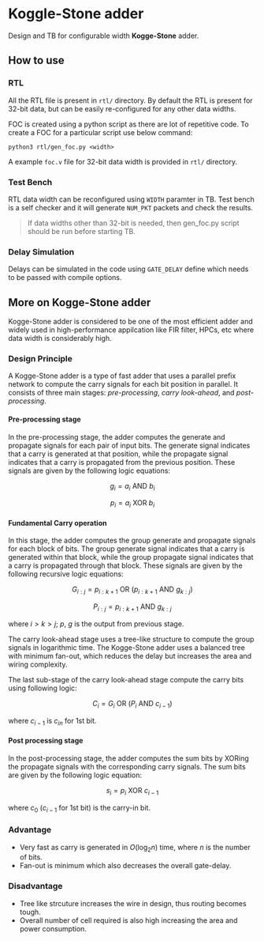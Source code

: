 # Koggle-Stone adder

Design and TB for configurable width **Kogge-Stone** adder.

## How to use

### RTL

All the RTL file is present in `rtl/` directory. By default the RTL is present for 32-bit data, but can be easily re-configured for any other data widths.

FOC is created using a python script as there are lot of repetitive code. To create a FOC for a particular script use below command:

```shell
python3 rtl/gen_foc.py <width>
```

A example `foc.v` file for 32-bit data width is provided in `rtl/` directory.

### Test Bench

RTL data width can be reconfigured using `WIDTH` paramter in TB. Test bench is a self checker and it will generate `NUM_PKT` packets and check the results.

> If data widths other than 32-bit is needed, then gen_foc.py script should be run before starting TB.

### Delay Simulation

Delays can be simulated in the code using `GATE_DELAY` define which needs to be passed with compile options.

## More on Kogge-Stone adder

Kogge-Stone adder is considered to be one of the most efficient adder and widely used in high-performance appilcation like FIR filter, HPCs, etc where data width is considerably high.

### Design Principle

A Kogge-Stone adder is a type of fast adder that uses a parallel prefix network to compute the carry signals for each bit position in parallel. It consists of three main stages: _pre-processing_, _carry look-ahead_, and _post-processing_.

#### Pre-processing stage

In the pre-processing stage, the adder computes the generate and propagate signals for each pair of input bits. The generate signal indicates that a carry is generated at that position, while the propagate signal indicates that a carry is propagated from the previous position. These signals are given by the following logic equations:

$$
g_i = a_i \text { AND } b_i
$$

$$
p_i = a_i \text { XOR } b_i
$$

#### Fundamental Carry operation

In this stage, the adder computes the group generate and propagate signals for each block of bits. The group generate signal indicates that a carry is generated within that block, while the group propagate signal indicates that a carry is propagated through that block. These signals are given by the following recursive logic equations:

$$
G_{i:j} = p_{i:k+1} \text { OR } (p_{i:k+1} \text { AND } g_{k:j})
$$

$$
P_{i:j} = p_{i:k+1} \text { AND } g_{k:j}
$$

where $i > k > j$; $p,\ g$ is the output from previous stage.

The carry look-ahead stage uses a tree-like structure to compute the group signals in logarithmic time. The Kogge-Stone adder uses a balanced tree with minimum fan-out, which reduces the delay but increases the area and wiring complexity.

The last sub-stage of the carry look-ahead stage compute the carry bits using following logic:

$$
C_i = G_i \text { OR } (P_i \text { AND } c_{i-1})
$$

where $c_{i-1}$ is $c_{in}$ for 1st bit.

#### Post processing stage

In the post-processing stage, the adder computes the sum bits by XORing the propagate signals with the corresponding carry signals. The sum bits are given by the following logic equation:

$$
s_i = p_i \text { XOR } c_{i-1}
$$

where $c_0$ ($c_{i-1}$ for 1st bit) is the carry-in bit.

### Advantage

- Very fast as carry is generated in $O(\log_2 n)$ time, where $n$ is the number of bits.
- Fan-out is minimum which also decreases the overall gate-delay.

### Disadvantage

- Tree like strcuture increases the wire in design, thus routing becomes tough.
- Overall number of cell required is also high increasing the area and power consumption.
